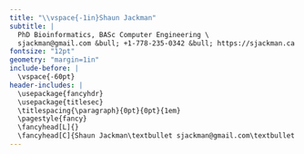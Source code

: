 ```yaml
---
title: "\\vspace{-1in}Shaun Jackman"
subtitle: |
  PhD Bioinformatics, BASc Computer Engineering \
  sjackman@gmail.com &bull; +1-778-235-0342 &bull; https://sjackman.ca
fontsize: "12pt"
geometry: "margin=1in"
include-before: |
  \vspace{-60pt}
header-includes: |
  \usepackage{fancyhdr}
  \usepackage{titlesec}
  \titlespacing{\paragraph}{0pt}{0pt}{1em}
  \pagestyle{fancy}
  \fancyhead[L]{}
  \fancyhead[C]{Shaun Jackman\textbullet sjackman@gmail.com\textbullet +1-778-235-0342\textbullet https://sjackman.ca}
---
```

